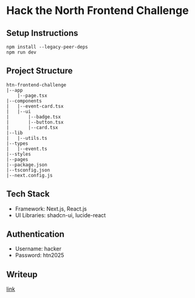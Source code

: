 # Hack the North Frontend Challenge

## Setup Instructions
`npm install --legacy-peer-deps` </br>
`npm run dev`

## Project Structure
```
htn-frontend-challenge
|--app
    |--page.tsx
|--components
|   |--event-card.tsx
|   |--ui
|       |--badge.tsx
|       |--button.tsx
|       |--card.tsx
|--lib
|   |--utils.ts
|--types
|   |--event.ts
|--styles
|--pages
|--package.json
|--tsconfig.json
|--next.config.js
```

## Tech Stack
- Framework: Next.js, React.js
- UI Libraries: shadcn-ui, lucide-react

## Authentication
- Username: hacker
- Password: htn2025

## Writeup
[link](https://gist.github.com/he-patrick/227923831a57e86b3580175801764fd3)